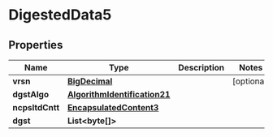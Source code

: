 

# DigestedData5

## Properties

Name | Type | Description | Notes
------------ | ------------- | ------------- | -------------
**vrsn** | [**BigDecimal**](BigDecimal.md) |  |  [optional]
**dgstAlgo** | [**AlgorithmIdentification21**](AlgorithmIdentification21.md) |  | 
**ncpsltdCntt** | [**EncapsulatedContent3**](EncapsulatedContent3.md) |  | 
**dgst** | **List&lt;byte[]&gt;** |  | 



